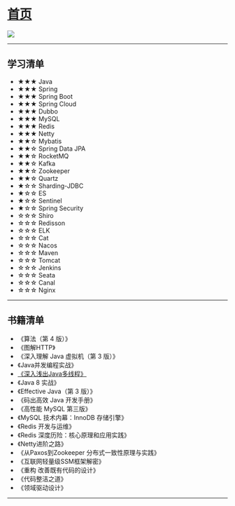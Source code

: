 # [首页](index)

![](/blog/pic/学习计划.png)

***

## 学习清单

- ★★★ Java
- ★★★ Spring
- ★★★ Spring Boot
- ★★★ Spring Cloud
- ★★★ Dubbo
- ★★★ MySQL
- ★★★ Redis
- ★★★ Netty
- ★★☆ Mybatis
- ★★☆ Spring Data JPA
- ★★☆ RocketMQ
- ★★☆ Kafka
- ★★☆ Zookeeper
- ★★☆ Quartz
- ★☆☆ Sharding-JDBC
- ★☆☆ ES
- ★☆☆ Sentinel
- ★☆☆ Spring Security
- ☆☆☆ Shiro
- ☆☆☆ Redisson
- ☆☆☆ ELK
- ☆☆☆ Cat
- ☆☆☆ Nacos
- ☆☆☆ Maven
- ☆☆☆ Tomcat
- ☆☆☆ Jenkins
- ☆☆☆ Seata
- ☆☆☆ Canal
- ☆☆☆ Nginx

***

## 书籍清单

- 《算法（第 4 版）》
- 《图解HTTP》
- 《深入理解 Java 虚拟机（第 3 版）》
- 《Java并发编程实战》
- [《深入浅出Java多线程》](https://redspider.gitbook.io/concurrent/)
- 《Java 8 实战》
- 《Effective Java（第 3 版）》
- 《码出高效 Java 开发手册》
- 《高性能 MySQL 第三版》
- 《MySQL 技术内幕：InnoDB 存储引擎》
- 《Redis 开发与运维》
- 《Redis 深度历险：核心原理和应用实践》
- 《Netty进阶之路》
- 《从Paxos到Zookeeper 分布式一致性原理与实践》
- 《互联网轻量级SSM框架解密》
- 《重构 改善既有代码的设计》
- 《代码整洁之道》
- 《领域驱动设计》

***